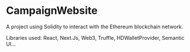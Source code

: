 # CampaignWebsite

A project using Solidity to interact with the Ethereum blockchain network. 

Libraries used: React, Next.Js, Web3, Truffle, HDWalletProvider, Semantic UI...
